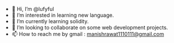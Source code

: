 - 👋 Hi, I’m @lufyful
- 👀 I’m interested in learning new language.
- 🌱 I’m currently learning solidity.
- 💞️ I’m looking to collaborate on some web development projects.
- 📫 How to reach me by gmail : manishrawat1110111@gmail.com

<!---
lufyful/lufyful is a ✨ special ✨ repository because its `README.md` (this file) appears on your GitHub profile.
You can click the Preview link to take a look at your changes.
--->
